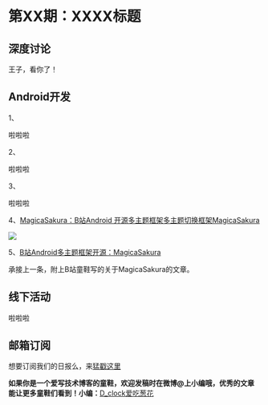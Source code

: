# 第XX期：XXXX标题

## 深度讨论

[]()

王子，看你了！

## Android开发

1、[]()

啦啦啦

2、[]()

啦啦啦

3、[]()

啦啦啦

4、[MagicaSakura：B站Android 开源多主题框架多主题切换框架MagicaSakura](https://github.com/Bilibili/MagicaSakura)

![](https://github.com/xyczero/MagicaSakura/raw/master/screenshot/magicasakura.gif)

5、[B站Android多主题框架开源：MagicaSakura](http://mp.weixin.qq.com/s?__biz=MzA4MjU5NTY0NA==&mid=2653418916&idx=1&sn=18792983f1c86d999004eccadf0a42f9&scene=1&srcid=0628W4oFnmdRguEvi3AUijpo#wechat_redirect)

承接上一条，附上B站童鞋写的关于MagicaSakura的文章。

## 线下活动

[]()

啦啦啦


## 邮箱订阅

想要订阅我们的日报么，来[猛戳这里](http://list.qq.com/cgi-bin/qf_invite?id=d469993d2c888e971c0fbb2309c4d84256968386b126b967)

**如果你是一个爱写技术博客的童鞋，欢迎发稿时在微博@上小编哦，优秀的文章能让更多童鞋们看到！小编：**[D_clock爱吃葱花](http://weibo.com/2480694892/profile?rightmod=1&wvr=6&mod=personinfo&is_all=1)